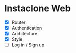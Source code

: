 # Instaclone Web

- [X] Router 
- [X] Authentication 
- [X] Architecture 
- [X] Style 
- [ ] Log in / Sign up 